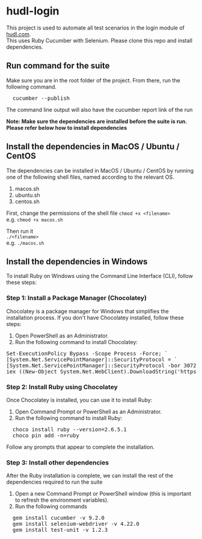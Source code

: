 # hudl-login

This project is used to automate all test scenarios in the login module of [hudl.com](https://www.hudl.com).  
This uses Ruby Cucumber with Selenium. Please clone this repo and install dependencies.

## Run command for the suite
Make sure you are in the root folder of the project. From there, run the following command.
<pre>
  cucumber --publish
</pre>
The command line output will also have the cucumber report link of the run

**Note: Make sure the dependencies are installed before the suite is run. Please refer below how to install dependencies**

## Install the dependencies in MacOS / Ubuntu / CentOS

The dependencies can be installed in MacOS / Ubuntu / CentOS by running one of the following shell files, named according to the relevant OS.

1. macos.sh
2. ubuntu.sh
3. centos.sh

First, change the permissions of the shell file
```chmod +x <filename>```  
e.g. ```chmod +x macos.sh```  

Then run it  
```./<filename>```  
e.g. ```./macos.sh```

## Install the dependencies in Windows

To install Ruby on Windows using the Command Line Interface (CLI), follow these steps:  

### Step 1: Install a Package Manager (Chocolatey)
Chocolatey is a package manager for Windows that simplifies the installation process. If you don't have Chocolatey installed, follow these steps:  

1. Open PowerShell as an Administrator.
2. Run the following command to install Chocolatey:

<pre>
Set-ExecutionPolicy Bypass -Scope Process -Force; `
[System.Net.ServicePointManager]::SecurityProtocol = `
[System.Net.ServicePointManager]::SecurityProtocol -bor 3072; `
iex ((New-Object System.Net.WebClient).DownloadString('https://community.chocolatey.org/install.ps1'))
</pre>
### Step 2: Install Ruby using Chocolatey
Once Chocolatey is installed, you can use it to install Ruby:  

1. Open Command Prompt or PowerShell as an Administrator.
2. Run the following command to install Ruby:
<pre>
  choco install ruby --version=2.6.5.1
  choco pin add -n=ruby
</pre>

Follow any prompts that appear to complete the installation.

### Step 3: Install other dependencies
After the Ruby installation is complete, we can install the rest of the dependencies required to run the suite

1. Open a new Command Prompt or PowerShell window (this is important to refresh the environment variables).
2. Run the following commands

<pre>
  gem install cucumber -v 9.2.0
  gem install selenium-webdriver -v 4.22.0
  gem install test-unit -v 1.2.3
</pre>
